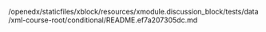 /openedx/staticfiles/xblock/resources/xmodule.discussion_block/tests/data/xml-course-root/conditional/README.ef7a207305dc.md